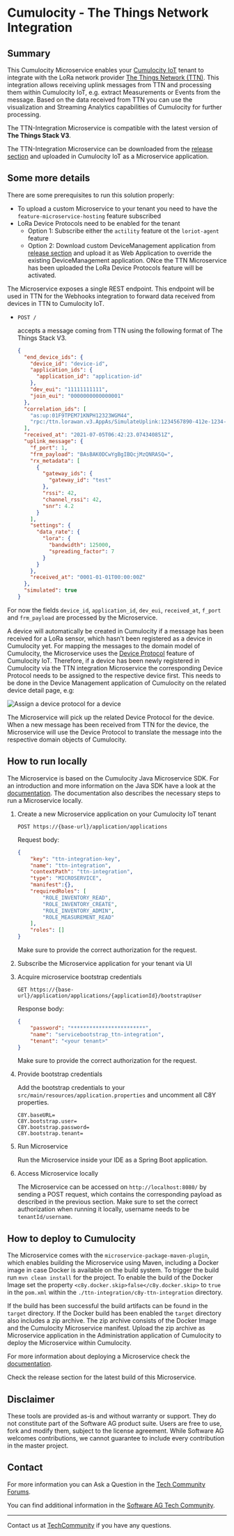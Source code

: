 # Cumulocity - The Things Network Integration

## Summary

This Cumulocity Microservice enables your [Cumulocity IoT](https://www.softwareag.cloud/site/product/cumulocity-iot.html#/) tenant to integrate with the LoRa network provider [The Things Network (TTN)](https://www.thethingsnetwork.org ). This integration allows receiving uplink messages from TTN and processing them within Cumulocity IoT, e.g. extract Measurements or Events from the message. Based on the data received from TTN you can use the visualization and Streaming Analytics capabilities of Cumulocity for further processing.

The TTN-Integration Microservice is compatible with the latest version of **The Things Stack V3**.

The TTN-Integration Microservice can be downloaded from the [release section](https://github.com/SoftwareAG/cumulocity-ttn-integration/releases/download/v1.0.0/devicemanagement.zip) and uploaded in Cumulocity IoT as a Microservice application.

## Some more details

There are some prerequisites to run this solution properly:

* To upload a custom Microservice to your tenant you need to have the `feature-microservice-hosting` feature subscribed
* LoRa Device Protocols need to be enabled for the tenant
  * Option 1: Subscribe either the `actility` feature ot the `loriot-agent` feature
  * Option 2: Download custom DeviceManagement application from [release section](https://github.com/SoftwareAG/cumulocity-ttn-integration/releases/download/v1.0.0/devicemanagement.zip) and upload it as Web Application to override the existing DeviceManagement application. ONce the TTN Microservice has been uploaded the LoRa Device Protocols feature will be activated.

The Microservice exposes a single REST endpoint. This endpoint will be used in TTN for the Webhooks integration to forward data received from devices in TTN to Cumulocity IoT. 

- `POST /` 
    
    accepts a message coming from TTN using the following format of The Things Stack V3.
    
    ```json
    {
      "end_device_ids": {
        "device_id": "device-id",
        "application_ids": {
          "application_id": "application-id"
        },
        "dev_eui": "11111111111",
        "join_eui": "0000000000000001"
      },
      "correlation_ids": [
        "as:up:01F9TPEM71KNPH12323WGM44",
        "rpc:/ttn.lorawan.v3.AppAs/SimulateUplink:1234567890-412e-1234-8316-83c3b6e993f9"
      ],
      "received_at": "2021-07-05T06:42:23.074340851Z",
      "uplink_message": {
        "f_port": 1,
        "frm_payload": "BAsBAK0DCwYgBgIBQcjMzQNRASQ=",
        "rx_metadata": [
          {
            "gateway_ids": {
              "gateway_id": "test"
            },
            "rssi": 42,
            "channel_rssi": 42,
            "snr": 4.2
          }
        ],
        "settings": {
          "data_rate": {
            "lora": {
              "bandwidth": 125000,
              "spreading_factor": 7
            }
          }
        },
        "received_at": "0001-01-01T00:00:00Z"
      },
      "simulated": true
    }
    ```

For now the fields `device_id`, `application_id`, `dev_eui`, `received_at`, `f_port` and `frm_payload` are processed by the Microservice.

A device will automatically be created in Cumulocity if a message has been received for a LoRa sensor, which hasn't been registered as a device in Cumulocity yet. For mapping the messages to the domain model of Cumulocity, the Microservice uses the [Device Protocol](https://cumulocity.com/guides/protocol-integration/lora-loriot/#create-loriot-device-protocols) feature of Cumulocity IoT. Therefore, if a device has been newly registered in Cumulocity via the TTN integration Microservice the corresponding Device Protocol needs to be assigned to the respective device first. This needs to be done in the Device Management application of Cumulocity on the related device detail page, e.g:

![Assign a device protocol for a device](https://labcase.softwareag.com/storage/d/ebe7a553c15171d8b4e4f230f897a1df "Assign Device Protocol")  

The Microservice will pick up the related Device Protocol for the device. When a new message has been received from TTN for the device, the Microservice will use the Device Protocol to translate the message into the respective domain objects of Cumulocity.

## How to run locally

The Microservice is based on the Cumulocity Java Microservice SDK. For an introduction and more information on the Java SDK have a look at the [documentation](https://cumulocity.com/guides/microservice-sdk/java/#java-microservice). The documentation also describes the necessary steps to run a Microservice locally.

1. Create a new Microservice application on your Cumulocity IoT tenant

    `POST https://{base-url}/application/applications`
    
    Request body:
    
    ```json
    {
        "key": "ttn-integration-key",
        "name": "ttn-integration",
        "contextPath": "ttn-integration",
        "type": "MICROSERVICE",
        "manifest":{},	
        "requiredRoles": [
            "ROLE_INVENTORY_READ",
            "ROLE_INVENTORY_CREATE",
            "ROLE_INVENTORY_ADMIN",
            "ROLE_MEASUREMENT_READ"
        ],
        "roles": []
    }
    ```
    
    Make sure to provide the correct authorization for the request.

2. Subscribe the Microservice application for your tenant via UI

3. Acquire microservice bootstrap credentials

    `GET https://{base-url}/application/applications/{applicationId}/bootstrapUser`
    
    Response body:
    
    ```json
    {
        "password": "************************",
        "name": "servicebootstrap_ttn-integration",
        "tenant": "<your tenant>"
    }
    ```
    Make sure to provide the correct authorization for the request.

4. Provide bootstrap credentials 

    Add the bootstrap credentials to your `src/main/resources/application.properties` and uncomment all C8Y properties.
	
	```text
	C8Y.baseURL=
	C8Y.bootstrap.user=
	C8Y.bootstrap.password=
	C8Y.bootstrap.tenant=
	```

5. Run Microservice

    Run the Microservice inside your IDE as a Spring Boot application.

6. Access Microservice locally

    The Microservice can be accessed on `http://localhost:8080/` by sending a POST request, which contains the corresponding payload as described in the previous section. Make sure to set the correct authorization when running it locally, username needs to be `tenantId/username`. 

## How to deploy to Cumulocity

The Microservice comes with the `microservice-package-maven-plugin`, which enables building the Microservice using Maven, including a Docker image in case Docker is available on the build system. To trigger the build run `mvn clean install` for the project. To enable the build of the Docker Image set the property `<c8y.docker.skip>false</c8y.docker.skip>` to `true` in the `pom.xml` within the `./ttn-integration/c8y-ttn-integration` directory.      

If the build has been successful the build artifacts can be found in the `target` directory. If the Docker build has been enabled the `target` directory also includes a zip archive. The zip archive consists of the Docker Image and the Cumulocity Microservice manifest. Upload the zip archive as Microservice application in the Administration application of Cumulocity to deploy the Microservice within Cumulocity. 

For more information about deploying a Microservice check the [documentation](https://cumulocity.com/guides/microservice-sdk/java/#developing-microservice).  

Check the release section for the latest build of this Microservice.

## Disclaimer

These tools are provided as-is and without warranty or support. They do not constitute part of the Software AG product suite. Users are free to use, fork and modify them, subject to the license agreement. While Software AG welcomes contributions, we cannot guarantee to include every contribution in the master project.

## Contact

For more information you can Ask a Question in the [Tech Community Forums](https://tech.forums.softwareag.com/tags/c/forum/1/cumulocity-iot).

You can find additional information in the [Software AG Tech Community](https://tech.forums.softwareag.com/tag/Cumulocity-IoT).

_________________
Contact us at [TechCommunity](mailto:technologycommunity@softwareag.com?subject=Github/SoftwareAG) if you have any questions.
